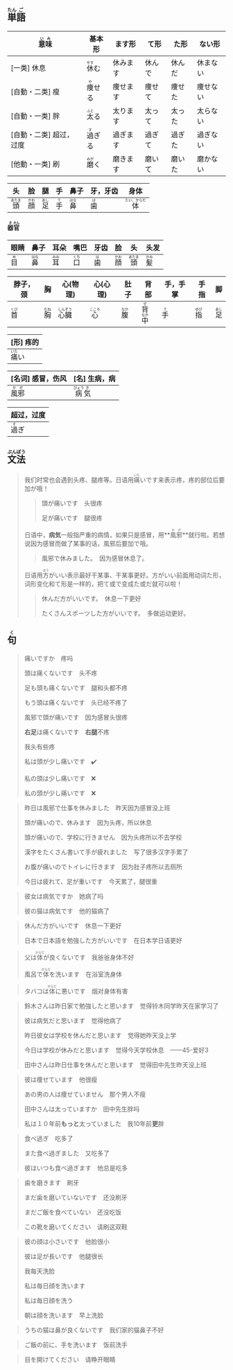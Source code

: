 ## <ruby>単<rt>たん</rt>語<rt>ご</rt></ruby>

| <ruby>意<rt>い</rt>味<rt>み</rt></ruby> | 基本形                         | ます形   | て形   | た形   | ない形   |
| --------------------------------------- | ------------------------------ | -------- | ------ | ------ | -------- |
| [一类] 休息                             | <ruby>休<rt>やす</rt>む</ruby> | 休みます | 休んで | 休んだ | 休まない |
| [自動・二类] 瘦                         | <ruby>痩<rt>や</rt>せる</ruby> | 痩せます | 痩せて | 痩せた | 痩せない |
| [自動・一类] 胖                         | <ruby>太<rt>ふと</rt>る</ruby> | 太ります | 太って | 太った | 太らない |
| [自動・二类] 超过，过度                 | <ruby>過<rt>す</rt>ぎる</ruby> | 過ぎます | 過ぎて | 過ぎた | 過ぎない |
| [他動・一类] 刷                         | <ruby>磨<rt>みが</rt>く</ruby> | 磨きます | 磨いて | 磨いた | 磨かない |

| 头                             | 脸                           | 腿                           | 手                         | 鼻子                         | 牙，牙齿                   | 身体                                 |
| ------------------------------ | ---------------------------- | ---------------------------- | -------------------------- | ---------------------------- | -------------------------- | ------------------------------------ |
| <ruby>頭<rt>あたま</rt></ruby> | <ruby>顔<rt>かお</rt></ruby> | <ruby>足<rt>あし</rt></ruby> | <ruby>手<rt>て</rt></ruby> | <ruby>鼻<rt>はな</rt></ruby> | <ruby>歯<rt>は</rt></ruby> | <ruby>体<rt>たい、からだ</rt></ruby> |

#### <ruby><rb>器</rb><rt>き</rt></ruby><ruby><rb>官</rb><rt>かん</rt></ruby>

| 眼睛                                | 鼻子                                  | 耳朵                                  | 嘴巴                                  | 牙齿                                | 脸                                    | 头                                      | 头发                                  |
| ----------------------------------- | ------------------------------------- | ------------------------------------- | ------------------------------------- | ----------------------------------- | ------------------------------------- | --------------------------------------- | ------------------------------------- |
| <ruby><rb>目</rb><rt>め</rt></ruby> | <ruby><rb>鼻</rb><rt>はな</rt></ruby> | <ruby><rb>耳</rb><rt>みみ</rt></ruby> | <ruby><rb>口</rb><rt>くち</rt></ruby> | <ruby><rb>歯</rb><rt>は</rt></ruby> | <ruby><rb>顔</rb><rt>かお</rt></ruby> | <ruby><rb>頭</rb><rt>あたま</rt></ruby> | <ruby><rb>髪</rb><rt>かみ</rt></ruby> |

| 脖子，颈                              | 胸                                    | 心(物理)                                                     | 心(心理)                                | 肚子                                  | 背部                                                         | 手，手掌                            | 手指                                  | 脚                                    |
| ------------------------------------- | ------------------------------------- | ------------------------------------------------------------ | --------------------------------------- | ------------------------------------- | ------------------------------------------------------------ | ----------------------------------- | ------------------------------------- | ------------------------------------- |
| <ruby><rb>首</rb><rt>くび</rt></ruby> | <ruby><rb>胸</rb><rt>むね</rt></ruby> | <ruby><rb>心</rb><rt>しん</rt></ruby><ruby><rb>臓</rb><rt>ぞう</rt></ruby> | <ruby><rb>心</rb><rt>こころ</rt></ruby> | <ruby><rb>腹</rb><rt>なか</rt></ruby> | <ruby><rb>背</rb><rt>せ</rt></ruby><ruby><rb>中</rb><rt>なか</rt></ruby> | <ruby><rb>手</rb><rt>て</rt></ruby> | <ruby><rb>指</rb><rt>ゆび</rt></ruby> | <ruby><rb>足</rb><rt>あし</rt></ruby> |



| [形] 疼的                      |
| ------------------------------ |
| <ruby>痛<rt>いた</rt>い</ruby> |

| [名词] 感冒，伤风                       | [名] 生病，病                               |
| --------------------------------------- | ------------------------------------------- |
| <ruby>風<rt>か</rt>邪<rt>ぜ</rt></ruby> | <ruby>病<rt>びょう</rt>気<rt>き</rt></ruby> |

| 超过，过度                   |
| ---------------------------- |
| <ruby>過<rt>す</rt>ぎ</ruby> |



## <ruby>文<rt>ぶん</rt>法<rt>ぽう</rt></ruby>

> 我们时常也会遇到头疼、腿疼等。日语用<ruby>痛<rt>いた</rt>い</ruby>です来表示疼，疼的部位后要加が哦！
>
> > 頭が痛いです　头很疼
> >
> > 足が痛いです　腿很疼
>
> 
>
> 日语中，**病気**一般指严重的病情，如果只是感冒，用**<ruby>風邪<rt>かぜ</rt></ruby>**就行啦。若想说因为感冒而做了某事的话，風邪后要加で哦。
>
> > 風邪で休みました。　因为感冒休息了。
>
> 
>
> 日语用<ruby>方<rt>ほう</rt></ruby>がいい表示最好干某事、干某事更好。方がいい前面用动词た形，词形变化和て形是一样的，把て或で变成た或だ就可以啦！
>
> > 休んだ方がいいです。　休息一下更好
> >
> > たくさんスポーツした方がいいです。　多做运动更好。

## <ruby>句<rt>く</rt></ruby>

> 痛いですか　疼吗
>
> 頭は痛くないです　头不疼
>
> 足も頭も痛くないです　腿和头都不疼
>
> もう頭は痛くないです　头已经不疼了
>
> 風邪で頭が痛いです　因为感冒头很疼
>
> **右足**は痛くないです　**右腿**不疼
>
> 我头有些疼
>
> 私は頭が少し痛いです　✔️
>
> 私の頭は少し痛いです　❌
>
> 私の頭が少し痛いです　❌

> 昨日は風邪で仕事を休みました　昨天因为感冒没上班
>
> 頭が痛いので、休みます　因为头疼，所以休息
>
> 頭が痛いので、学校に行きません　因为头疼所以不去学校
>
> 漢字をたくさん書いて手が疲れました　写了很多汉字手累了
>
> お腹が痛いのでトイレに行きます　因为肚子疼所以去厕所
>
> 今日は疲れて、足が重いです　今天累了，腿很重

> 彼女は病気ですか　她病了吗
>
> 彼の猫は病気です　他的猫病了

> 休んだ方がいいです　休息一下更好
>
> 日本で日本語を勉強した方がいいです　在日本学日语更好

> 父は<ruby>体<rt>からだ</rt></ruby>が良くないです　我爸爸身体不好
>
> 風呂で<ruby>体<rt>からだ</rt></ruby>を洗います　在浴室洗身体

> タバコは<ruby>体<rt>からだ</rt></ruby>に悪いです　烟对身体有害

> 鈴木さんは昨日家で勉強したと思います　觉得铃木同学昨天在家学习了
>
> 彼は病気だと思います　觉得他病了
>
> 昨日彼女は学校を休んだと思います　觉得她昨天没上学
>
> 今日は学校が休みだと思います　觉得今天学校休息　——45-爱好3
>
> 田中さんは昨日仕事を休んだと思います　觉得田中先生昨天没上班

> 彼は痩せています　他很瘦
>
> あの男の人は痩せていません　那个男人不瘦
>
> 田中さんは太っていますか　田中先生胖吗
>
> 私は１０年前**もっと**太っていました　我10年前**更**胖

> 食べ過ぎ　吃多了
>
> また食べ過ぎました　又吃多了
>
> 彼はいつも食べ過ぎます　他总是吃多

> 歯を磨きます　刷牙
>
> まだ歯を磨いていないです　还没刷牙
>
> まだご飯を食べていない　还没吃饭
>
> この靴を磨いてください　请刷这双鞋

> 彼の顔は小さいです　他脸很小
>
> 彼は足が長いです　他腿很长
>
> 我每天洗脸
>
> 私は毎日顔を洗います
>
> 私は毎日顔を洗う
>
> 朝は顔を洗います　早上洗脸

> うちの猫は鼻が良くないです　我们家的猫鼻子不好

> ご飯の前に、手を洗います　饭前洗手

> 目を開けてください　请睁开眼睛